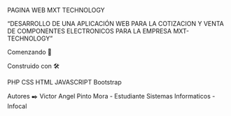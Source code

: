 PAGINA WEB MXT TECHNOLOGY

“DESARROLLO DE UNA APLICACIÓN WEB PARA LA COTIZACION Y VENTA DE COMPONENTES ELECTRONICOS PARA LA EMPRESA MXT-TECHNOLOGY”

Comenzando 🚀


Construido con 🛠️

PHP CSS HTML JAVASCRIPT  Bootstrap

Autores ✒️
Victor Angel Pinto Mora - Estudiante Sistemas Informaticos - Infocal










